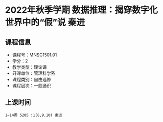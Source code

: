 # 2022年秋季学期 数据推理：揭穿数字化世界中的“假”说 秦进






## 课程信息

- 课程号：MNSC1501.01
- 学分：2
- 教学类型：理论课
- 开课单位：管理科学系
- 课程类别：自由选修
- 课程层次：一般通识

## 上课时间

```
1~14周 5205 :1(8,9,10) 秦进
```

